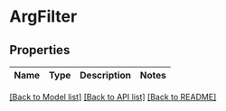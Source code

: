 # ArgFilter

## Properties
Name | Type | Description | Notes
------------ | ------------- | ------------- | -------------

[[Back to Model list]](README.md#documentation-for-models) [[Back to API list]](../README.md#documentation-for-api-endpoints) [[Back to README]](../README.md)


